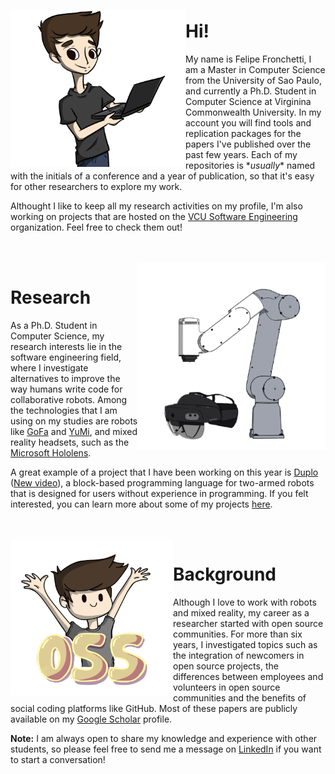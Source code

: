 ### 

<img align="left" width="280" height="250" src="https://github.com/fronchetti/fronchetti/blob/main/felipe_comp.png?raw=true">

# Hi!

My name is Felipe Fronchetti, I am a Master in Computer Science from the University of Sao Paulo, and currently a Ph.D. Student in Computer Science at Virginina Commonwealth University. In my account you will find tools and replication packages for the papers I've published over the past few years.
Each of my repositories is \*_usually_\* named with the initials of a conference and a year of publication, so that it's easy for other researchers to explore my work.

Althought I like to keep all my research activities on my profile, I'm also working on projects that are hosted on the <a href="https://github.com/vcuse">VCU Software Engineering</a> organization. Feel free to check them out!

<br>
<br>

<img align="right" width="300" height="300" src="https://github.com/fronchetti/fronchetti/blob/main/gofa_comb.png?raw=true">

# Research
As a Ph.D. Student in Computer Science, my research interests lie in the software engineering field, where I investigate alternatives to improve the way humans write code for collaborative robots. Among the technologies that I am using on my studies are robots like <a href="https://new.abb.com/products/robotics/collaborative-robots/crb-15000">GoFa</a> and <a href="https://new.abb.com/products/robotics/collaborative-robots/irb-14000-yumi">YuMi</a>, and mixed reality headsets, such as the <a href="https://www.microsoft.com/en-us/hololens">Microsoft Hololens</a>. 

A great example of a project that I have been working on this year is <a href="https://egr.vcu.edu/news-events/news/03292021-robot-coding-for-everyone.html">Duplo<a> (<a href="https://youtu.be/MDmuNLtOmC4">New video<a>), a block-based programming language for two-armed robots that is designed for users without experience in programming. If you felt interested, you can learn more about some of my projects <a href="https://se.lab.vcu.edu/research/robotics/">here</a>.
  
<br>
<br>

<img align="left" width="260" height="250" src="https://github.com/fronchetti/fronchetti/blob/main/oss_hup.png?raw=true">

# Background
Although I love to work with robots and mixed reality, my career as a researcher started with open source communities. For more than six years, I investigated topics such as the integration of newcomers in open source projects, the differences between employees and volunteers in open source communities and the benefits of social coding platforms like GitHub. Most of these papers are publicly available on my <a href="https://scholar.google.com/citations?user=-6jIjG8AAAAJ&hl=en">Google Scholar</a> profile.
   
**Note:** I am always open to share my knowledge and experience with other students, so please feel free to send me a message on  <a href="https://www.linkedin.com/in/fronchat/">LinkedIn</a> if you want to start a conversation!
